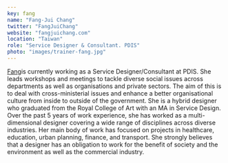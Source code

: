 ```yaml
---
key: fang
name: "Fang-Jui Chang"
twitter: "FangJuiChang"
website: "fangjuichang.com"
location: "Taiwan"
role: "Service Designer & Consultant. PDIS"
photo: "images/trainer-fang.jpg"
---
```


[Fang](fangjuichang.com)is currently working as a Service Designer/Consultant at PDIS. She leads workshops and meetings to tackle diverse social issues across departments as well as organisations and private sectors. The aim of this is to deal with cross-ministerial issues and enhance a better organisational culture from inside to outside of the government. She is a hybrid designer who graduated from the Royal College of Art with an MA in Service Design. Over the past 5 years of work experience, she has worked as a multi-dimensional designer covering a wide range of disciplines across diverse industries. Her main body of work has focused on projects in healthcare, education, urban planning, finance, and transport. She strongly believes that a designer has an obligation to work for the benefit of society and the environment as well as the commercial industry. 
